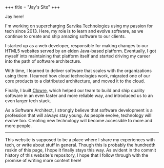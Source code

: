 +++
title = "Jay's Site"
+++

Jay here!

I'm working on supercharging [Sarvika Technologies](https://www.sarvika.com) using my passion for tech since 2013.
Here, my role is to learn and evolve software, as we continue to create and ship amazing software to our clients.

I started up as a web developer, responsible for making changes to our HTML5 websites served by an elden Java-based platform. Eventually, I got myself into maintaining that platform itself and started driving my career into the path of software architecture.

With time, I learned to deliver software that scales with the organizations using them. I learned how cloud technologies work, migrated one of our core products to a distributed architecture, and moved it to the cloud.

Finally, I built [Clowre](https://www.clowre.com), which helped our team to build and ship quality software in an even faster and more reliable way, and introduced us to an even larger tech stack.

As a Software Architect, I strongly believe that software development is a profession that will always stay young. As people evolve, technology will evolve too. Creating new technology will become accessible to more and more people.

---

This website is supposed to be a place where I share my experiences with tech, or write about stuff in general. Though this is probably the hundredth reskin of this page, I hope it finally stays this way. As evident in the commit history of this website's repository, I hope that I follow through with the promise of writing more content here!
